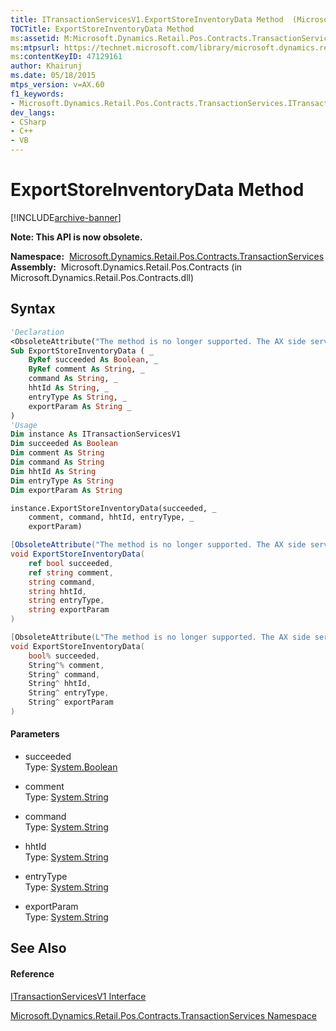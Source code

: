 ```yaml
---
title: ITransactionServicesV1.ExportStoreInventoryData Method  (Microsoft.Dynamics.Retail.Pos.Contracts.TransactionServices)
TOCTitle: ExportStoreInventoryData Method
ms:assetid: M:Microsoft.Dynamics.Retail.Pos.Contracts.TransactionServices.ITransactionServicesV1.ExportStoreInventoryData(System.Boolean@,System.String@,System.String,System.String,System.String,System.String)
ms:mtpsurl: https://technet.microsoft.com/library/microsoft.dynamics.retail.pos.contracts.transactionservices.itransactionservicesv1.exportstoreinventorydata(v=AX.60)
ms:contentKeyID: 47129161
author: Khairunj
ms.date: 05/18/2015
mtps_version: v=AX.60
f1_keywords:
- Microsoft.Dynamics.Retail.Pos.Contracts.TransactionServices.ITransactionServicesV1.ExportStoreInventoryData
dev_langs:
- CSharp
- C++
- VB
---
```


# ExportStoreInventoryData Method


[!INCLUDE[archive-banner](includes/archive-banner.md)]

**Note: This API is now obsolete.**

**Namespace:**  [Microsoft.Dynamics.Retail.Pos.Contracts.TransactionServices](microsoft-dynamics-retail-pos-contracts-transactionservices-namespace.md)  
**Assembly:**  Microsoft.Dynamics.Retail.Pos.Contracts (in Microsoft.Dynamics.Retail.Pos.Contracts.dll)

## Syntax

``` vb
'Declaration
<ObsoleteAttribute("The method is no longer supported. The AX side service API has been removed.")> _
Sub ExportStoreInventoryData ( _
    ByRef succeeded As Boolean, _
    ByRef comment As String, _
    command As String, _
    hhtId As String, _
    entryType As String, _
    exportParam As String _
)
'Usage
Dim instance As ITransactionServicesV1
Dim succeeded As Boolean
Dim comment As String
Dim command As String
Dim hhtId As String
Dim entryType As String
Dim exportParam As String

instance.ExportStoreInventoryData(succeeded, _
    comment, command, hhtId, entryType, _
    exportParam)
```

``` csharp
[ObsoleteAttribute("The method is no longer supported. The AX side service API has been removed.")]
void ExportStoreInventoryData(
    ref bool succeeded,
    ref string comment,
    string command,
    string hhtId,
    string entryType,
    string exportParam
)
```

``` c++
[ObsoleteAttribute(L"The method is no longer supported. The AX side service API has been removed.")]
void ExportStoreInventoryData(
    bool% succeeded, 
    String^% comment, 
    String^ command, 
    String^ hhtId, 
    String^ entryType, 
    String^ exportParam
)
```

#### Parameters

  - succeeded  
    Type: [System.Boolean](https://technet.microsoft.com/library/a28wyd50\(v=ax.60\))  

<!-- end list -->

  - comment  
    Type: [System.String](https://technet.microsoft.com/library/s1wwdcbf\(v=ax.60\))  

<!-- end list -->

  - command  
    Type: [System.String](https://technet.microsoft.com/library/s1wwdcbf\(v=ax.60\))  

<!-- end list -->

  - hhtId  
    Type: [System.String](https://technet.microsoft.com/library/s1wwdcbf\(v=ax.60\))  

<!-- end list -->

  - entryType  
    Type: [System.String](https://technet.microsoft.com/library/s1wwdcbf\(v=ax.60\))  

<!-- end list -->

  - exportParam  
    Type: [System.String](https://technet.microsoft.com/library/s1wwdcbf\(v=ax.60\))  

## See Also

#### Reference

[ITransactionServicesV1 Interface](itransactionservicesv1-interface-microsoft-dynamics-retail-pos-contracts-transactionservices.md)

[Microsoft.Dynamics.Retail.Pos.Contracts.TransactionServices Namespace](microsoft-dynamics-retail-pos-contracts-transactionservices-namespace.md)


